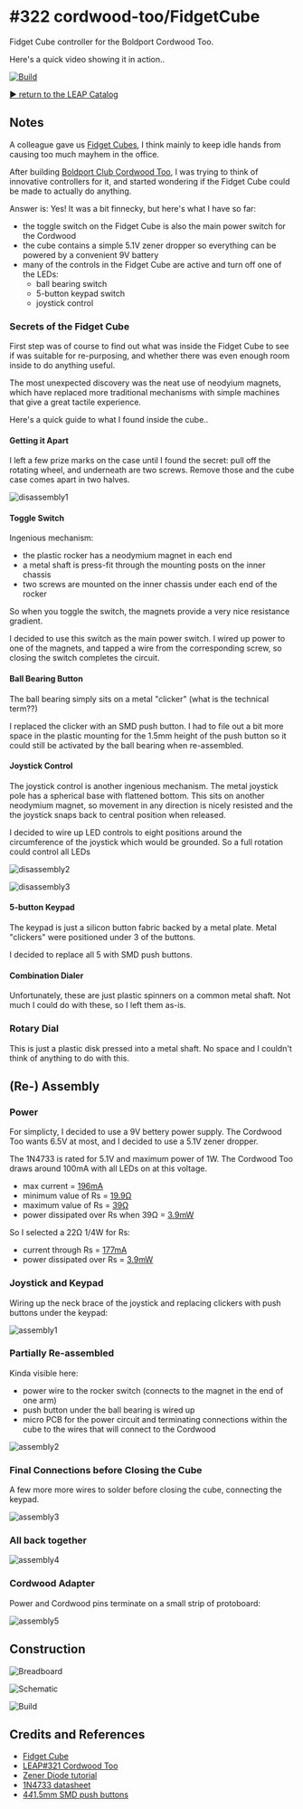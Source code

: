 # #322 cordwood-too/FidgetCube

Fidget Cube controller for the Boldport Cordwood Too.

Here's a quick video showing it in action..

[![Build](./assets/FidgetCube_build.jpg?raw=true)](http://www.youtube.com/watch?v=38SNS3a9aF8)

[:arrow_forward: return to the LEAP Catalog](http://leap.tardate.com)

## Notes

A colleague gave us [Fidget Cubes](https://thefidgetcube.co/), I think mainly to keep idle hands from causing too much mayhem in the office.

After building [Boldport Club Cordwood Too](./..), I was trying to think of innovative controllers for it, and started wondering if the Fidget Cube
could be made to actually do anything.

Answer is: Yes! It was a bit finnecky, but here's what I have so far:

* the toggle switch on the Fidget Cube is also the main power switch for the Cordwood
* the cube contains a simple 5.1V zener dropper so everything can be powered by a convenient 9V battery
* many of the controls in the Fidget Cube are active and turn off one of the LEDs:
  * ball bearing switch
  * 5-button keypad switch
  * joystick control


### Secrets of the Fidget Cube

First step was of course to find out what was inside the Fidget Cube to see if was suitable for re-purposing,
and whether there was even enough room inside to do anything useful.

The most unexpected discovery was the neat use of neodyium magnets, which have replaced more traditional mechanisms
with simple machines that give a great tactile experience.

Here's a quick guide to what I found inside the cube..

#### Getting it Apart

I left a few prize marks on the case until I found the secret: pull off the rotating wheel, and underneath are two screws.
Remove those and the cube case comes apart in two halves.

![disassembly1](./assets/disassembly1.jpg?raw=true)

#### Toggle Switch

Ingenious mechanism:

* the plastic rocker has a neodymium magnet in each end
* a metal shaft is press-fit through the mounting posts on the inner chassis
* two screws are mounted on the inner chassis under each end of the rocker

So when you toggle the switch, the magnets provide a very nice resistance gradient.

I decided to use this switch as the main power switch. I wired up power to one of the magnets,
and tapped a wire from the corresponding screw, so closing the switch completes the circuit.


#### Ball Bearing Button

The ball bearing simply sits on a metal "clicker" (what is the technical term??)

I replaced the clicker with an SMD push button.
I had to file out a bit more space in the plastic mounting for the 1.5mm height of the push button
so it could still be activated by the ball bearing when re-assembled.


#### Joystick Control

The joystick control is another ingenious mechanism.
The metal joystick pole has a spherical base with flattened bottom.
This sits on another neodymium magnet, so movement in any direction is nicely resisted and the the joystick
snaps back to central position when released.

I decided to wire up LED controls to eight positions around the circumference of the joystick which would be grounded.
So a full rotation could control all LEDs

![disassembly2](./assets/disassembly2.jpg?raw=true)

![disassembly3](./assets/disassembly3.jpg?raw=true)


#### 5-button Keypad

The keypad is just a silicon button fabric backed by a metal plate.
Metal "clickers" were positioned under 3 of the buttons.

I decided to replace all 5 with SMD push buttons.

#### Combination Dialer

Unfortunately, these are just plastic spinners on a common metal shaft.
Not much I could do with these, so I left them as-is.

### Rotary Dial

This is just a plastic disk pressed into a metal shaft. No space and I couldn't think of anything to do with this.


## (Re-) Assembly


### Power

For simplicty, I decided to use a 9V bettery power supply. The Cordwood Too wants 6.5V at most,
and I decided to use a 5.1V zener dropper.


The 1N4733 is rated for 5.1V and maximum power of 1W.
The Cordwood Too draws around 100mA with all LEDs on at this voltage.

* max current = [196mA](http://www.wolframalpha.com/input/?i=1W%2F5.1V)
* minimum value of Rs = [19.9Ω](http://www.wolframalpha.com/input/?i=(9V+-+5.1V)%2F(1W%2F5.1V))
* maximum value of Rs = [39Ω](http://www.wolframalpha.com/input/?i=(9V+-+5.1V)%2F100mA)
* power dissipated over Rs when 39Ω = [3.9mW](http://www.wolframalpha.com/input/?i=100mA%5E2+*+39%CE%A9)

So I selected a 22Ω 1/4W for Rs:

* current through Rs = [177mA](http://www.wolframalpha.com/input/?i=(9V+-+5.1V)%2F22%CE%A9)
* power dissipated over Rs = [3.9mW](http://www.wolframalpha.com/input/?i=177mA%5E2+*+22%CE%A9)


### Joystick and Keypad

Wiring up the neck brace of the joystick and replacing clickers with push buttons under the keypad:

![assembly1](./assets/assembly1.jpg?raw=true)

### Partially Re-assembled

Kinda visible here:

* power wire to the rocker switch (connects to the magnet in the end of one arm)
* push button under the ball bearing is wired up
* micro PCB for the power circuit and terminating connections within the cube to the wires that will connect to the Cordwood

![assembly2](./assets/assembly2.jpg?raw=true)

### Final Connections before Closing the Cube

A few more more wires to solder before closing the cube, connecting the keypad.

![assembly3](./assets/assembly3.jpg?raw=true)

### All back together

![assembly4](./assets/assembly4.jpg?raw=true)

### Cordwood Adapter

Power and Cordwood pins terminate on a small strip of protoboard:

![assembly5](./assets/assembly5.jpg?raw=true)


## Construction

![Breadboard](./assets/FidgetCube_bb.jpg?raw=true)

![Schematic](./assets/FidgetCube_schematic.jpg?raw=true)

![Build](./assets/FidgetCube_build.jpg?raw=true)

## Credits and References
* [Fidget Cube](https://thefidgetcube.co/)
* [LEAP#321 Cordwood Too](./..)
* [Zener Diode tutorial](http://www.electronics-tutorials.ws/diode/diode_7.html)
* [1N4733 datasheet](http://www.futurlec.com/Diodes/1N4733.shtml)
* [4*4*1.5mm SMD push buttons](https://www.aliexpress.com/item/Free-shipping-100PCS-4-4-1-5mm-4x4x1-5mm-SMD-push-button-switch-microswitch-Tact-Switch/836256964.html)
